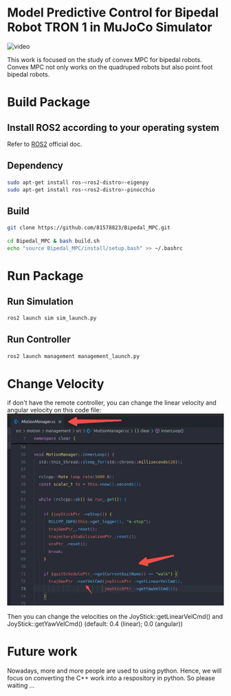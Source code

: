# Model Predictive Control for Bipedal Robot TRON 1 in MuJoCo Simulator
![video](./display.gif)

This work is focused on the study of convex MPC for bipedal robots.
Convex MPC not only works on the quadruped robots but also point foot bipedal robots.

# Build Package
## Install ROS2 according to your operating system
Refer to [ROS2](https://ros.org/) official doc.

## Dependency
```bash
sudo apt-get install ros-<ros2-distro>-eigenpy
sudo apt-get install ros-<ros2-distro>-pinocchio
```

## Build
```bash
git clone https://github.com/81578823/Bipedal_MPC.git
```

```bash
cd Bipedal_MPC & bash build.sh
echo "source Bipedal_MPC/install/setup.bash" >> ~/.bashrc
```

# Run Package
## Run Simulation
```bash
ros2 launch sim sim_launch.py 
```

## Run Controller
```bash
ros2 launch management management_launch.py 
```

# Change Velocity
if don't have the remote controller, you can change the linear velocity and angular velocity on this code file:
![photo](./velocity_get.jpg)

Then you can change the velocities on the JoyStick::getLinearVelCmd() and JoyStick::getYawVelCmd() (default: 0.4 (linear); 0.0 (angular))

# Future work
Nowadays, more and more people are used to using python. 
Hence, we will focus on converting the C++ work into a respository in python. So please waiting ...





